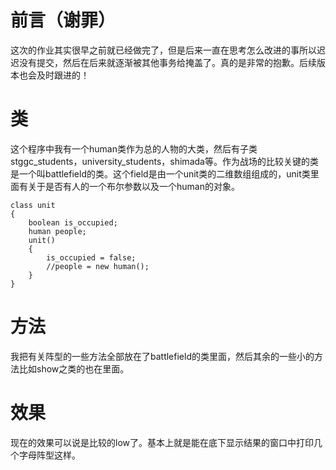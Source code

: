 # 前言（谢罪）
这次的作业其实很早之前就已经做完了，但是后来一直在思考怎么改进的事所以迟迟没有提交，然后在后来就逐渐被其他事务给掩盖了。真的是非常的抱歉。后续版本也会及时跟进的！
# 类
这个程序中我有一个human类作为总的人物的大类，然后有子类stggc_students，university_students，shimada等。作为战场的比较关键的类是一个叫battlefield的类。这个field是由一个unit类的二维数组组成的，unit类里面有关于是否有人的一个布尔参数以及一个human的对象。
```
class unit
{
    boolean is_occupied;
    human people;
    unit()
    {
        is_occupied = false;
        //people = new human();
    }
}
```
# 方法
我把有关阵型的一些方法全部放在了battlefield的类里面，然后其余的一些小的方法比如show之类的也在里面。
# 效果
现在的效果可以说是比较的low了。基本上就是能在底下显示结果的窗口中打印几个字母阵型这样。

